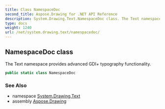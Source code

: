 ```yaml
---
title: Class NamespaceDoc
second_title: Aspose.Drawing for .NET API Reference
description: System.Drawing.Text.NamespaceDoc class. The Text namespace provides advanced GDI typography functionality
type: docs
weight: 1240
url: /net/system.drawing.text/namespacedoc/
---
```

## NamespaceDoc class

The Text namespace provides advanced GDI+ typography functionality.

```csharp
public static class NamespaceDoc
```

### See Also

* namespace [System.Drawing.Text](../../system.drawing.text/)
* assembly [Aspose.Drawing](../../)


